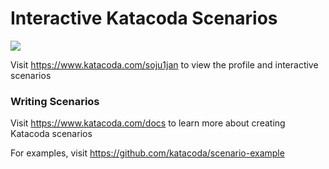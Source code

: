 # Interactive Katacoda Scenarios

[![](http://shields.katacoda.com/katacoda/soju1jan/count.svg)](https://www.katacoda.com/soju1jan "Get your profile on Katacoda.com")

Visit https://www.katacoda.com/soju1jan to view the profile and interactive scenarios

### Writing Scenarios
Visit https://www.katacoda.com/docs to learn more about creating Katacoda scenarios

For examples, visit https://github.com/katacoda/scenario-example

